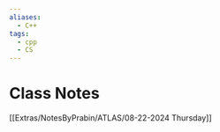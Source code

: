 ```yaml
---
aliases:
  - C++
tags:
  - cpp
  - CS
---
```


# Class Notes

[[Extras/NotesByPrabin/ATLAS/08-22-2024 Thursday]]
